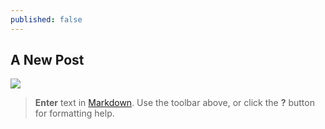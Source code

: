 ```yaml
---
published: false
---
```


## A New Post
![](/_posts/background.png)
> **Enter** text in [Markdown](http://daringfireball.net/projects/markdown/). Use the toolbar above, or click the **?** button for formatting help.

